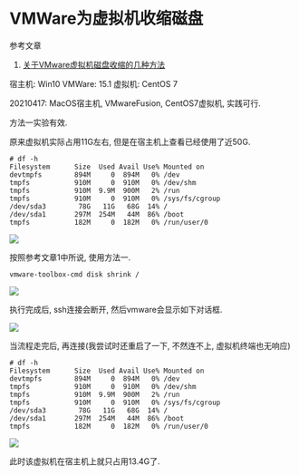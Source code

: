 # VMWare为虚拟机收缩磁盘

参考文章

1. [关于VMware虚拟机磁盘收缩的几种方法](https://www.cnblogs.com/5201351/p/4290401.html)

宿主机: Win10
VMWare: 15.1
虚拟机: CentOS 7

20210417: MacOS宿主机, VMwareFusion, CentOS7虚拟机, 实践可行.

方法一实验有效.

原来虚拟机实际占用11G左右, 但是在宿主机上查看已经使用了近50G.

```
# df -h
Filesystem      Size  Used Avail Use% Mounted on
devtmpfs        894M     0  894M   0% /dev
tmpfs           910M     0  910M   0% /dev/shm
tmpfs           910M  9.9M  900M   2% /run
tmpfs           910M     0  910M   0% /sys/fs/cgroup
/dev/sda3        78G   11G   68G  14% /
/dev/sda1       297M  254M   44M  86% /boot
tmpfs           182M     0  182M   0% /run/user/0
```

![](https://gitee.com/generals-space/gitimg/raw/master/D0C47E7E9C4392D6586130F96949A4A8.png)

按照参考文章1中所说, 使用方法一.

```
vmware-toolbox-cmd disk shrink /
```

![](https://gitee.com/generals-space/gitimg/raw/master/7D42926F3F8599E44EE890F55EF564C3.png)

执行完成后, ssh连接会断开, 然后vmware会显示如下对话框.

![](https://gitee.com/generals-space/gitimg/raw/master/0D3EB817E3DA97F1F62D3CC78EBDFA70.png)

当流程走完后, 再连接(我尝试时还重启了一下, 不然连不上, 虚拟机终端也无响应)

```
# df -h
Filesystem      Size  Used Avail Use% Mounted on
devtmpfs        894M     0  894M   0% /dev
tmpfs           910M     0  910M   0% /dev/shm
tmpfs           910M  9.9M  900M   2% /run
tmpfs           910M     0  910M   0% /sys/fs/cgroup
/dev/sda3        78G   11G   68G  14% /
/dev/sda1       297M  254M   44M  86% /boot
tmpfs           182M     0  182M   0% /run/user/0
```


![](https://gitee.com/generals-space/gitimg/raw/master/C123498CB9A13E31D798E6ADE9250873.png)

此时该虚拟机在宿主机上就只占用13.4G了.

